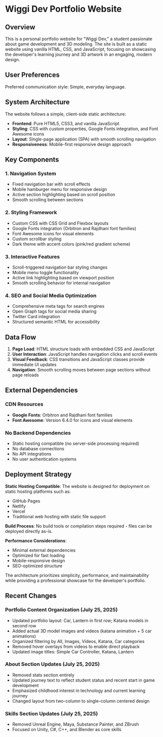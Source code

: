 # Wiggi Dev Portfolio Website

## Overview

This is a personal portfolio website for "Wiggi Dev," a student passionate about game development and 3D modeling. The site is built as a static website using vanilla HTML, CSS, and JavaScript, focusing on showcasing the developer's learning journey and 3D artwork in an engaging, modern design.

## User Preferences

Preferred communication style: Simple, everyday language.

## System Architecture

The website follows a simple, client-side static architecture:

- **Frontend**: Pure HTML5, CSS3, and vanilla JavaScript
- **Styling**: CSS with custom properties, Google Fonts integration, and Font Awesome icons
- **Layout**: Single-page application (SPA) with smooth scrolling navigation
- **Responsiveness**: Mobile-first responsive design approach

## Key Components

### 1. Navigation System
- Fixed navigation bar with scroll effects
- Mobile hamburger menu for responsive design
- Active section highlighting based on scroll position
- Smooth scrolling between sections

### 2. Styling Framework
- Custom CSS with CSS Grid and Flexbox layouts
- Google Fonts integration (Orbitron and Rajdhani font families)
- Font Awesome icons for visual elements
- Custom scrollbar styling
- Dark theme with accent colors (pink/red gradient scheme)

### 3. Interactive Features
- Scroll-triggered navigation bar styling changes
- Mobile menu toggle functionality
- Active link highlighting based on viewport position
- Smooth scrolling behavior for internal navigation

### 4. SEO and Social Media Optimization
- Comprehensive meta tags for search engines
- Open Graph tags for social media sharing
- Twitter Card integration
- Structured semantic HTML for accessibility

## Data Flow

1. **Page Load**: HTML structure loads with embedded CSS and JavaScript
2. **User Interaction**: JavaScript handles navigation clicks and scroll events
3. **Visual Feedback**: CSS transitions and JavaScript classes provide immediate UI updates
4. **Navigation**: Smooth scrolling moves between page sections without page reloads

## External Dependencies

### CDN Resources
- **Google Fonts**: Orbitron and Rajdhani font families
- **Font Awesome**: Version 6.4.0 for icons and visual elements

### No Backend Dependencies
- Static hosting compatible (no server-side processing required)
- No database connections
- No API integrations
- No user authentication systems

## Deployment Strategy

**Static Hosting Compatible**: The website is designed for deployment on static hosting platforms such as:
- GitHub Pages
- Netlify
- Vercel
- Traditional web hosting with static file support

**Build Process**: No build tools or compilation steps required - files can be deployed directly as-is.

**Performance Considerations**:
- Minimal external dependencies
- Optimized for fast loading
- Mobile-responsive design
- SEO-optimized structure

The architecture prioritizes simplicity, performance, and maintainability while providing a professional showcase for the developer's portfolio.

## Recent Changes

### Portfolio Content Organization (July 25, 2025)
- Updated portfolio layout: Car, Lantern in first row; Katana models in second row
- Added actual 3D model images and videos (katana animation + 5 car animations)
- Organized filtering by All, Images, Videos, Katana, Car categories
- Removed hover overlays from videos to enable direct playback
- Updated image titles: Simple Car Controller, Katana, Lantern

### About Section Updates (July 25, 2025)
- Removed stats section entirely
- Updated journey text to reflect student status and recent start in game development
- Emphasized childhood interest in technology and current learning journey
- Changed layout from two-column to single-column centered design

### Skills Section Updates (July 25, 2025)
- Removed Unreal Engine, Maya, Substance Painter, and ZBrush
- Focused on Unity, C#, C++, and Blender as core skills